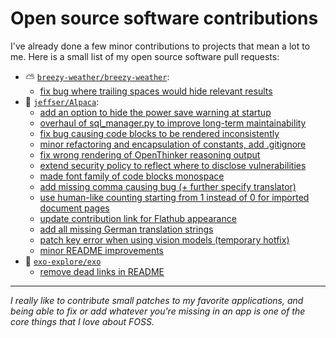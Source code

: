 # Open source software contributions

I've already done a few minor contributions to projects that mean a lot to me.
Here is a small list of my open source software pull requests:

- ⛅ [`breezy-weather/breezy-weather`](https://github.com/breezy-weather/breezy-weather):
    - [fix bug where trailing spaces would hide relevant results](https://github.com/breezy-weather/breezy-weather/pull/1210)
- 🦙 [`jeffser/Alpaca`](https://github.com/Jeffser/Alpaca):
    - [add an option to hide the power save warning at startup](https://github.com/Jeffser/Alpaca/pull/282)
    - [overhaul of sql_manager.py to improve long-term maintainability](https://github.com/Jeffser/Alpaca/pull/590)
    - [fix bug causing code blocks to be rendered inconsistently](https://github.com/Jeffser/Alpaca/pull/530)
    - [minor refactoring and encapsulation of constants, add .gitignore](https://github.com/Jeffser/Alpaca/pull/570)
    - [fix wrong rendering of OpenThinker reasoning output](https://github.com/Jeffser/Alpaca/pull/608)
    - [extend security policy to reflect where to disclose vulnerabilities](https://github.com/Jeffser/Alpaca/pull/527)
    - [made font family of code blocks monospace](https://github.com/Jeffser/Alpaca/pull/284)
    - [add missing comma causing bug (+ further specify translator)](https://github.com/Jeffser/Alpaca/pull/529)
    - [use human-like counting starting from 1 instead of 0 for imported document pages](https://github.com/Jeffser/Alpaca/pull/544)
    - [update contribution link for Flathub appearance](https://github.com/Jeffser/Alpaca/pull/547)
    - [add all missing German translation strings](https://github.com/Jeffser/Alpaca/pull/516)
    - [patch key error when using vision models (temporary hotfix)](https://github.com/Jeffser/Alpaca/pull/593)
    - [minor README improvements](https://github.com/Jeffser/Alpaca/pull/546)
 - 🔭 [`exo-explore/exo`](https://github.com/exo-explore/exo)
    - [remove dead links in README](https://github.com/exo-explore/exo/pull/753)

---

*I really like to contribute small patches to my favorite applications, and being able to fix or add whatever you're missing in an app is one of the core things that I love about FOSS.*
